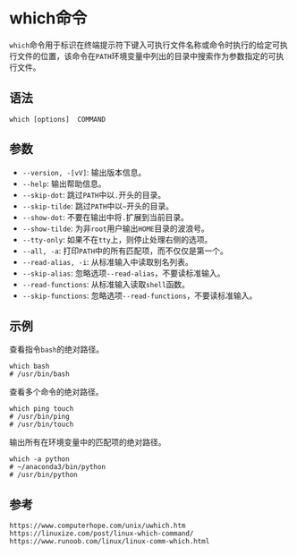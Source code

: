 # which命令
`which`命令用于标识在终端提示符下键入可执行文件名称或命令时执行的给定可执行文件的位置，该命令在`PATH`环境变量中列出的目录中搜索作为参数指定的可执行文件。

## 语法

```shell
which [options]  COMMAND
```

## 参数
* `--version, -[vV]`: 输出版本信息。
* `--help`: 输出帮助信息。
* `--skip-dot`: 跳过`PATH`中以`.`开头的目录。
* `--skip-tilde`: 跳过`PATH`中以`~`开头的目录。
* `--show-dot`: 不要在输出中将`.`扩展到当前目录。
* `--show-tilde`: 为非`root`用户输出`HOME`目录的波浪号。
* `--tty-only`: 如果不在`tty`上，则停止处理右侧的选项。
* `--all, -a`: 打印`PATH`中的所有匹配项，而不仅仅是第一个。
* `--read-alias, -i`: 从标准输入中读取别名列表。
* `--skip-alias`: 忽略选项`--read-alias`，不要读标准输入。
* `--read-functions`: 从标准输入读取`shell`函数。
* `--skip-functions`: 忽略选项`--read-functions`，不要读标准输入。

## 示例

查看指令`bash`的绝对路径。

```shell
which bash
# /usr/bin/bash
```

查看多个命令的绝对路径。

```shell
which ping touch
# /usr/bin/ping
# /usr/bin/touch
```

输出所有在环境变量中的匹配项的绝对路径。

```shell
which -a python
# ~/anaconda3/bin/python
# /usr/bin/python
```



## 参考

```
https://www.computerhope.com/unix/uwhich.htm
https://linuxize.com/post/linux-which-command/
https://www.runoob.com/linux/linux-comm-which.html
```
